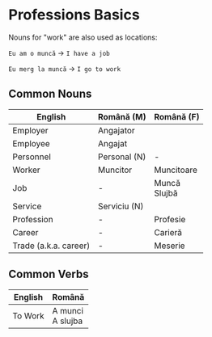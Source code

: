 # Professions Basics

Nouns for "work" are also used as locations:

`Eu am o muncă` -> `I have a job`

`Eu merg la muncă` -> `I go to work`

## Common Nouns
|English|Română (M)|Română (F)|
|-|-|-|
|Employer|Angajator||
|Employee|Angajat||
|Personnel|Personal (N)|-|
|Worker|Muncitor|Muncitoare|
|Job|-|Muncă</br>Slujbă</br>|
|Service|Serviciu (N)||
|Profession|-|Profesie|
|Career|-|Carieră|
|Trade (a.k.a. career)|-|Meserie|

## Common Verbs
|English|Română|
|-|-|
|To Work|A munci</br>A slujba|
